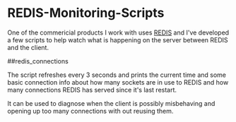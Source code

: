 # REDIS-Monitoring-Scripts

One of the commericial products I work with uses [REDIS](http://redis.org) and I've developed a few scripts to help watch what is happening on the server between REDIS and the client.


##redis_connections

The script refreshes every 3 seconds and prints the current time and some basic connection info about how many sockets are in use to REDIS and how many connections REDIS has served since it's last restart.

It can be used to diagnose when the client is possibly misbehaving and opening up too many connections with out reusing them.
